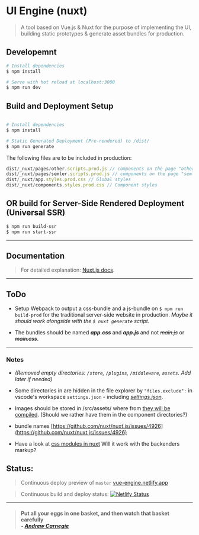 # UI Engine (nuxt)

> A tool based on Vue.js & Nuxt for the purpose of implementing the UI, building static prototypes & generate asset bundles for production.

## Developemnt

``` bash
# Install dependencies
$ npm install

# Serve with hot reload at localhost:3000
$ npm run dev
```

## Build and Deployment Setup 

``` bash

# Install dependencies
$ npm install

# Static Generated Deployment (Pre-rendered) to /dist/
$ npm run generate

```

The following files are to be included in production:

```js
dist/_nuxt/pages/other.scripts.prod.js // components on the page "other"
dist/_nuxt/pages/semler.scripts.prod.js // components on the page "semler"
dist/_nuxt/app.styles.prod.css // Global styles
dist/_nuxt/components.styles.prod.css // Component styles
```

## OR build for Server-Side Rendered Deployment (Universal SSR)

``` bash
$ npm run build-ssr
$ npm run start-ssr
```

____
## Documentation

> For detailed explanation: [Nuxt.js docs](https://nuxtjs.org).

____

## ToDo

- Setup Webpack to output a css-bundle and a js-bundle on `$ npm run build-prod` for the traditional server-side website in production. *Maybe it should work alongside with the `$ nuxt generate` script.* 

- The bundles should be named __*app.css*__ and __*app.js*__ and not ~~*main.js*~~ or ~~*main.css*~~.

____

### Notes
- *(Removed empty directories: `/store`, `/plugins`, `/middleware`, `assets`. Add later if needed)*

- Some directories in are hidden in the file explorer by `"files.exclude":` in vscode's workspace `settings.json` - including *[settings.json](.vscode/settings.json)*.

- Images should be stored in /src/assets/ where from [they will be compiled](https://nuxtjs.org/guide/assets#webpacked). (Should we rather have them in the component directories?) 

- bundle names [https://github.com/nuxt/nuxt.js/issues/4926](https://github.com/nuxt/nuxt.js/issues/4926)

- Have a look at [css modules in nuxt](https://dev.to/fridanyvall/css-modules-in-nuxt-js-815) Will it work with the backenders markup?

## Status:

> Continuous deploy preview of `master` [vue-engine.netlify.app](https://vue-engine.netlify.app/)

> Continuous build and deploy status: [![Netlify Status](https://api.netlify.com/api/v1/badges/556a9a47-583d-4fec-b77e-2e3d27452050/deploy-status)](https://app.netlify.com/sites/vue-engine/deploys) 

____

> #### Put all your eggs in one basket, and then watch that basket carefully <br /> - *[Andrew Carnegie](https://en.wikipedia.org/wiki/Andrew_Carnegie)*